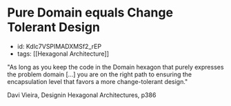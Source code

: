 # Pure Domain equals Change Tolerant Design
* id: Kdlc7VSPIMADXMSf2_rEP
* tags: [[Hexagonal Architecture]]

"As long as you keep the code in the Domain hexagon that purely expresses the problem domain [...] you are on the right path to ensuring the encapsulation level that favors a more change-tolerant design."

Davi Vieira, Designin Hexagonal Architectures, p386